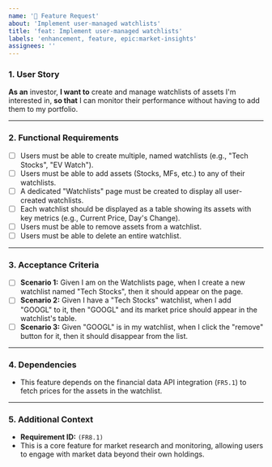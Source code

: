 ```yaml
---
name: '🚀 Feature Request'
about: 'Implement user-managed watchlists'
title: 'feat: Implement user-managed watchlists'
labels: 'enhancement, feature, epic:market-insights'
assignees: ''
---
```


### 1. User Story

**As an** investor,
**I want to** create and manage watchlists of assets I'm interested in,
**so that** I can monitor their performance without having to add them to my portfolio.

---

### 2. Functional Requirements

*   [ ] Users must be able to create multiple, named watchlists (e.g., "Tech Stocks", "EV Watch").
*   [ ] Users must be able to add assets (Stocks, MFs, etc.) to any of their watchlists.
*   [ ] A dedicated "Watchlists" page must be created to display all user-created watchlists.
*   [ ] Each watchlist should be displayed as a table showing its assets with key metrics (e.g., Current Price, Day's Change).
*   [ ] Users must be able to remove assets from a watchlist.
*   [ ] Users must be able to delete an entire watchlist.

---

### 3. Acceptance Criteria

*   [ ] **Scenario 1:** Given I am on the Watchlists page, when I create a new watchlist named "Tech Stocks", then it should appear on the page.
*   [ ] **Scenario 2:** Given I have a "Tech Stocks" watchlist, when I add "GOOGL" to it, then "GOOGL" and its market price should appear in the watchlist's table.
*   [ ] **Scenario 3:** Given "GOOGL" is in my watchlist, when I click the "remove" button for it, then it should disappear from the list.

---

### 4. Dependencies

*   This feature depends on the financial data API integration (`FR5.1`) to fetch prices for the assets in the watchlist.

---

### 5. Additional Context

*   **Requirement ID:** `(FR8.1)`
*   This is a core feature for market research and monitoring, allowing users to engage with market data beyond their own holdings.

